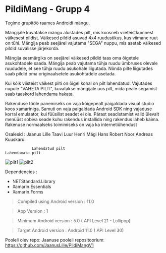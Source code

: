 # PildiMang - Grupp 4

Tegime grupitöö raames Androidi mängu.

Mängijale kuvatakse mängu alustades pilt, mis koosneb viieteistkümnest väikesest pildist. Väikesed pildid asuvad 4x4 ruudustikus, kus viimane ruut on tühi. Mängija peab seejärel vajutama "SEGA" nuppu, mis asetab väikesed pildid suvalisse järjekorda.

Mängija eesmärgiks on seejärel väikesed pildid taas oma õigetele asukohtadele saada. Mängija peab vajutama tühja ruudu ümbruses olevale ruududele, et see tühja ruudu asukohale liigutada. Nõnda pilte liigutades saab pildid oma originaalsetele asukohtadele asetada.

Kui kõik viisteist väikest pilti on õigel kohal on pilt lahendatud. Vajutades nupule "VAHETA PILTI", kuvatakse mängijale uus pilt, mida peale segamist saab taaskord lahendama hakata.

Rakenduse tööle panemiseks on vaja kõigepealt paigaldada visual studio koos xamariniga. Samuti on vaja paigaldada Android SDK ning vajaduse korral emulaator, kui füüsilist seadet ei ole. Pärast seadistamist valid ülevalt menüüst sobiva seade kuhu rakendus installida ning rakendus läheb käima. 
Rakenuse normaalseks toimimiseks on vaja ka internetiühendust

Osalesid : Jaanus Lille Taavi Luur Henri Mägi Hans Robert Noor Andreas Kuuskaru.


                Lahendatud pilt                                           Lahendamata pilt
![pilt1](https://user-images.githubusercontent.com/55129119/117656840-82f6de80-b1a1-11eb-982c-96420d09ff4d.jpg)
![pilt2](https://user-images.githubusercontent.com/55129119/117656851-85593880-b1a1-11eb-8fd6-944036f33d45.jpg)


Dependencies :
<ul>
<li>NETStandard.Library

<li>Xamarin.Essentials

<li>Xamarin.Forms
</ul>

 > Compiled using Android version : 11.0 

> App Version : 1

> Minimum Android version : 5.0 ( API Level 21 - Lollipop)

> Target Android version : Android 11.0 ( API Level 30)

Pooleli olev repo:
Jaanuse pooleli repositoorium: https://github.com/JaanusLille/PildiMangV1
